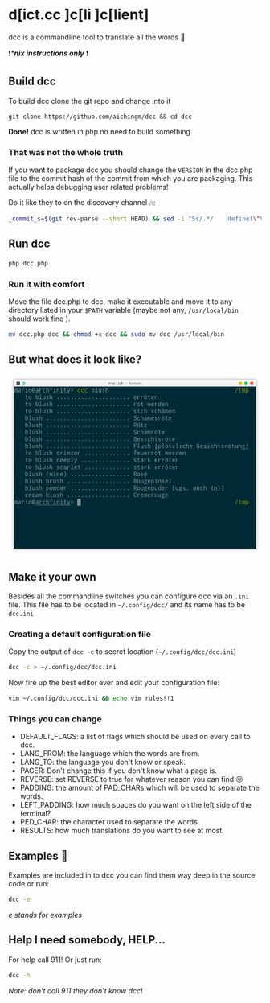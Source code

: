 # d[ict.cc ]c[li ]c[lient]

dcc is a commandline tool to translate all the words :star2:.

:exclamation:_***nix instructions only**_ :exclamation:

## Build dcc 

To build dcc clone the git repo and change into it

```shell
git clone https://github.com/aichingm/dcc && cd dcc
```

**Done!** dcc is written in php no need to build something.

### That was not the whole truth

If you want to package dcc you should change the `VERSION` in the dcc.php file to the commit hash of the commit from which you are packaging. This actually helps debugging user related problems!

Do it like they to on the discovery channel :notes::

```bash
_commit_s=$(git rev-parse --short HEAD) && sed -i "5s/.*/    define(\"VERSION\", \"$_commit_s\");/" 
```

## Run dcc 

```bash
php dcc.php
```

### Run it with comfort 

Move the file dcc.php to dcc, make it executable and move it to any directory listed in your  `$PATH` variable  (maybe not any, `/usr/local/bin` should work fine ). 

```bash
mv dcc.php dcc && chmod +x dcc && sudo mv dcc /usr/local/bin
```



 ## But what does it look like?

![Blush](nice_looks.png)


## Make it your own

Besides all the commandline switches you can configure dcc via an `.ini` file. This file has to be located in `~/.config/dcc/` and its name has to be `dcc.ini` 

### Creating a default configuration file

Copy the output of `dcc -c` to secret location (`~/.config/dcc/dcc.ini`)

```bash
dcc -c > ~/.config/dcc/dcc.ini
```

Now fire up the best editor ever and edit your configuration file:

```bash
vim ~/.config/dcc/dcc.ini && echo vim rules!!1
```



### Things you can change

* DEFAULT_FLAGS: a list of flags which should be used on every call to dcc.
* LANG_FROM: the language which the words are from.
* LANG_TO: the language you don't know or speak.
* PAGER: Don't change this if you don't know what a page is.
* REVERSE: set REVERSE to true for whatever reason you can find :confounded:
* PADDING: the amount of PAD_CHARs which will be used to separate the words.
* LEFT_PADDING: how much spaces do you want on the left side of the terminal?
* PED_CHAR: the character used to separate the words.
* RESULTS: how much translations do you want to see at most.

## Examples :lollipop: 

Examples are included in to dcc you can find them way deep in the source code or run:

```bash
dcc -e
```

 _e stands for examples_

## Help I need somebody, HELP...

For help call 911! Or just run:

```bash
dcc -h
```

_Note: don't call 911 they don't know dcc!_

